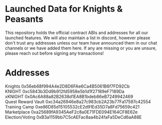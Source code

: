 # Launched Data for Knights & Peasants  

This repository holds the official contract ABIs and addresses for all our launched features. We will also maintain a list in discord, however please don't trust any addresses unless our team have announced them in our chat channels or we have added them here. If any are missing or you are unsure, please reach out before signing any transactions!
  
# Addresses  
  
Knights             0x56eb68f994A4e2D8D6FAe6Ca4B5061B6f7FD92Cb  
KNIGHT              0xc5843b3Dd9b912fd5958e5b1d1f27189eF7189Da  
xKNIGHT             0x0Ac6A88a82B2638d1EA8B1bdeb86eB7249942469  
Quest Reward Vault  0xc34a26946e8a27c983cb2A23b77Fa17597c42554  
Training Camp       0xe86D85d15105532cE2d91Ed35D7a8Fd75659c421  
Marketplace         0xa25689fA9345AeF2c8a0E71FDE094E164CF8E62e  
Election/Voting     0xB3a1159bb7C5cAEFac8aa4b24faFa5DeCd6aA88E  
  
